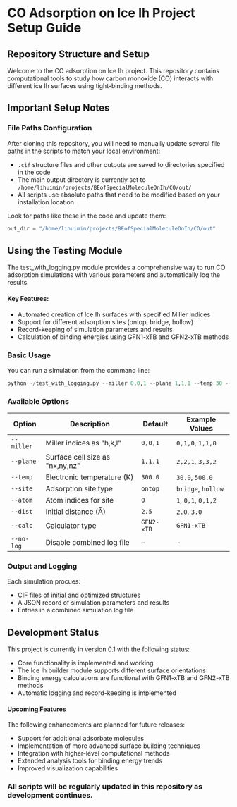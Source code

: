 # CO Adsorption on Ice Ih Project Setup Guide

## Repository Structure and Setup

Welcome to the CO adsorption on Ice Ih project. This repository contains computational tools to study how carbon monoxide (CO) interacts with different ice Ih surfaces using tight-binding methods.

## Important Setup Notes

### File Paths Configuration

After cloning this repository, you will need to manually update several file paths in the scripts to match your local environment:

- `.cif` structure files and other outputs are saved to directories specified in the code
- The main output directory is currently set to `/home/lihuimin/projects/BEofSpecialMoleculeOnIh/CO/out/`
- All scripts use absolute paths that need to be modified based on your installation location

Look for paths like these in the code and update them:
```python
out_dir = "/home/lihuimin/projects/BEofSpecialMoleculeOnIh/CO/out"
```
## Using the Testing Module
The test_with_logging.py module provides a comprehensive way to run CO adsorption simulations with various parameters and automatically log the results.

#### Key Features:
  - Automated creation of Ice Ih surfaces with specified Miller indices
  - Support for different adsorption sites (ontop, bridge, hollow)
  - Record-keeping of simulation parameters and results 
  - Calculation of binding energies using GFN1-xTB and GFN2-xTB methods
###  Basic Usage

You can run a simulation from the command line:
```python 
python ~/test_with_logging.py --miller 0,0,1 --plane 1,1,1 --temp 30 --site ontop --atom 0 --dist 2.5 --calc GFN2-xTB
```

### Available Options

| Option      | Description                        | Default   | Example Values       |
|-------------|------------------------------------|-----------|----------------------|
| `--miller`  | Miller indices as "h,k,l"         | `0,0,1`   | `0,1,0`, `1,1,0`     |
| `--plane`   | Surface cell size as "nx,ny,nz"   | `1,1,1`   | `2,2,1`, `3,3,2`     |
| `--temp`    | Electronic temperature (K)        | `300.0`   | `30.0`, `500.0`      |
| `--site`    | Adsorption site type              | `ontop`   | `bridge`, `hollow`   |
| `--atom`    | Atom indices for site             | `0`       | `1`, `0,1`, `0,1,2`  |
| `--dist`    | Initial distance (Å)              | `2.5`     | `2.0`, `3.0`         |
| `--calc`    | Calculator type                   | `GFN2-xTB`| `GFN1-xTB`           |
| `--no-log`  | Disable combined log file         | -         | -                    |
### Output and Logging
Each simulation procues:
- CIF files of initial and optimized structures
- A JSON record of simulation parameters and results
- Entries in a combined simulation log file
 
## Development Status
This project is currently in version 0.1 with the following status:
- Core functionality is implemented and working
- The Ice Ih builder module supports different surface orientations
- Binding energy calculations are functional with GFN1-xTB and GFN2-xTB methods
- Automatic logging and record-keeping is implemented

#### Upcoming Features
The following enhancements are planned for future releases:
- Support for additional adsorbate molecules
- Implementation of more advanced surface building techniques
- Integration with higher-level computational methods
- Extended analysis tools for binding energy trends
- Improved visualization capabilities



### All scripts will be regularly updated in this repository as development continues.